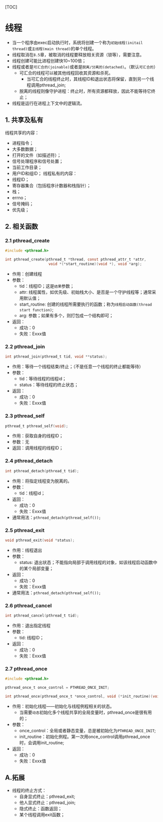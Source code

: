 
[TOC]

# 线程
* 当一个程序由exec启动执行时，系统将创建一个称为`初始线程(initail thread)`或`主线程(main thread)`的单个线程。
* 线程取消在`8.5`章，被取消的线程要释放相关资源（锁等），需要注意。
* 线程创建可能比进程创建快10~100倍；
* 线程或者是`可汇合的(joinable)`或者是`脱离/分离的(detached)`。（默认`可汇合的`）
    * 可汇合的线程可以被其他线程回收其资源和杀死。
        * 当可汇合的线程终止时，其线程ID和退出状态将保留，直到另一个线程调用pthread_join;
    * 脱离的线程则像守护进程：终止时，所有资源都释放，因此不能等待它终止；
* 线程是运行在进程上下文中的逻辑流。

## 1. 共享及私有
线程共享的内容：
* 进程指令；
* 大多数数据；
* 打开的文件（如描述符）；
* 信号处理程序和信号处置；
* 当前工作目录；
* 用户ID和组ID；
线程私有的内容：
* 线程ID；
* 寄存器集合（包括程序计数器和栈指针）；
* 栈；
* errno；
* 信号掩码；
* 优先级；

## 2. 相关函数
### 2.1 pthread_create
```c
#include <pthread.h>

int pthread_create(pthread_t *thread, const pthread_attr_t *attr,
                    void *(*start_routine)(void *), void *arg);
```
* 作用：创建线程
* 参数：
    * tid：线程ID；这是`结果`参数；
    * attr: 线程属性，如优先级、初始栈大小、是否是一个守护线程等；通常采用默认值；
    * start_routine: 创建的线程所需要执行的函数；称为`线程启动函数(thread start function)`;
    * arg: 参数；如果有多个，则打包成一个结构即可；
* 返回：
    * 成功：0
    * 失败：Exxx值

### 2.2 pthread_join
```c
int pthread_join(pthread_t tid, void **status);
```
* 作用：等待一个线程结束/终止；（不是任意一个线程的终止都能等待）
* 参数：
    * tid：等待线程的线程id；
    * status：等待线程的终止状态；
* 返回：
    * 成功：0
    * 失败：Exxx值
    
### 2.3 pthread_self
```c
pthread_t pthread_self(void);
```
* 作用：获取自身的线程ID；
* 参数：无
* 返回：调用线程的线程ID；

### 2.4 pthread_detach
```c
int pthread_detach(pthread_t tid);
```
* 作用：将指定线程变为脱离的。
* 参数：
    * tid：线程id；
* 返回：
    * 成功：0
    * 失败：Exxx值
* 通常用法：`pthread_detach(pthread_self());`


### 2.5 pthread_exit
```c
void pthread_exit(void *status);
```
* 作用：线程退出
* 参数：
    * status: 退出状态；不能指向局部于调用线程的对象，如该线程启动函数中的某个局部变量；
* 返回：
    * 成功：0
    * 失败：Exxx值
* 通常用法：`pthread_detach(pthread_self());`

### 2.6 pthread_cancel
```c
int pthread_cancel(pthread_t tid);
```
* 作用：退出指定线程
* 参数：
    * tid: 线程ID；
* 返回：
    * 成功：0
    * 失败：Exxx值


### 2.7 pthread_once
```c
#include <pthread.h>

pthread_once_t once_control = PTHREAD_ONCE_INIT;

int pthread_once(pthread_once_t *once_control, void (*init_routine)(void));
```
* 作用：初始化线程——初始化与线程例程相关的状态。
    * 当需要`动态`初始化多个线程共享的全局变量时，pthread_once是很有用的；
* 参数：
    * once_control：全局或者静态变量，总是被初始化为`PTHREAD_ONCE_INIT`;
    * init_routine：初始化例程。第一次用once_control调用pthread_once时，会调用init_routine;
* 返回：
    * 成功：0
    * 失败：Exxx值

## A.拓展
* 线程的终止方式：
    * 自身显式终止：pthread_exit;
    * 他人显式终止：pthread_join;
    * 隐式终止：函数返回；
    * 某个线程调用exit函数；